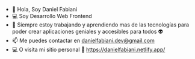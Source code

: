 - 👋 Hola, Soy Daniel Fabiani
- 💻 Soy Desarrollo Web Frontend
- 👀 Siempre estoy trabajando y aprendiendo mas de las tecnologías para poder crear aplicaciones geniales y accesibles para todos 👽
- 📫 Me puedes contactar en danielfabiani.dev@gmail.com
- 💻 O visita mi sitio personal 🤜 https://danielfabiani.netlify.app/
